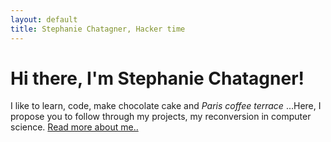 ```yaml
---
layout: default
title: Stephanie Chatagner, Hacker time
---
```

<div class="blurb">
	<h1>Hi there, I'm Stephanie Chatagner!</h1>
	<p>I like to learn, code, make chocolate cake and  <em>Paris coffee terrace</em> ...Here, I propose you to follow through my projects, my reconversion in computer science. <a href="/about">Read more about me..</a></p>
</div><!-- /.blurb -->